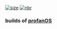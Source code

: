 [![size](https://img.shields.io/github/repo-size/esolangs/profanOS-build)](https://github.com/esolangs/profanOS-build)
[![nbr](https://img.shields.io/github/directory-file-count/esolangs/profanOS-build/img?label=release)](https://github.com/esolangs/profanOS-build/tree/main/img)

### builds of [profanOS](https://github.com/elydre/profanOS)

